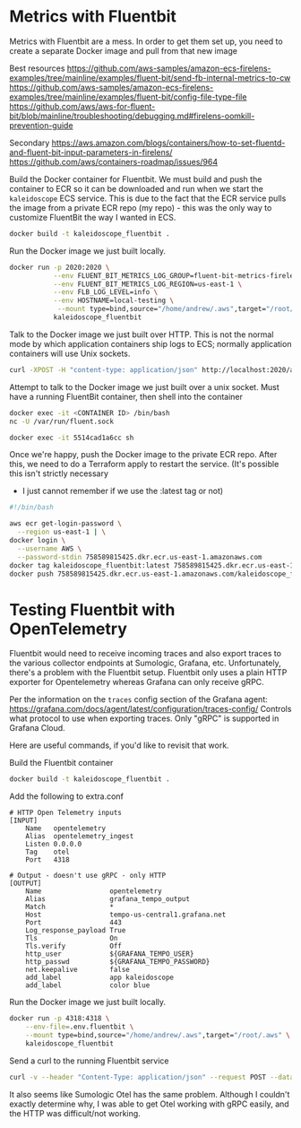 # Metrics with Fluentbit

Metrics with Fluentbit are a mess. In order to get them set up, you need to create a separate Docker image and pull from that new image

Best resources
https://github.com/aws-samples/amazon-ecs-firelens-examples/tree/mainline/examples/fluent-bit/send-fb-internal-metrics-to-cw
https://github.com/aws-samples/amazon-ecs-firelens-examples/tree/mainline/examples/fluent-bit/config-file-type-file
https://github.com/aws/aws-for-fluent-bit/blob/mainline/troubleshooting/debugging.md#firelens-oomkill-prevention-guide

Secondary
https://aws.amazon.com/blogs/containers/how-to-set-fluentd-and-fluent-bit-input-parameters-in-firelens/
https://github.com/aws/containers-roadmap/issues/964

Build the Docker container for Fluentbit. We must build and push the container
to ECR so it can be downloaded and run when we start the `kaleidoscope` ECS service.
This is due to the fact that the ECR service pulls the image from a private ECR repo
(my repo) - this was the only way to customize FluentBit the way I wanted in ECS.
``` sh
docker build -t kaleidoscope_fluentbit .
```

Run the Docker image we just built locally.
``` sh
docker run -p 2020:2020 \
           --env FLUENT_BIT_METRICS_LOG_GROUP=fluent-bit-metrics-firelens-example-parsed \
           --env FLUENT_BIT_METRICS_LOG_REGION=us-east-1 \
           --env FLB_LOG_LEVEL=info \
           --env HOSTNAME=local-testing \
            --mount type=bind,source="/home/andrew/.aws",target="/root/.aws" \
           kaleidoscope_fluentbit
```

Talk to the Docker image we just built over HTTP. This is not the normal mode by which
application containers ship logs to ECS; normally application containers will use Unix sockets.
``` sh
curl -XPOST -H "content-type: application/json" http://localhost:2020/app.log -d "{\"hi\": \"there\"}"
```

Attempt to talk to the Docker image we just built over a unix socket.
Must have a running FluentBit container, then shell into the container
``` sh
docker exec -it <CONTAINER ID> /bin/bash
nc -U /var/run/fluent.sock
```

``` sh
docker exec -it 5514cad1a6cc sh

```


Once we're happy, push the Docker image to the private ECR repo. After this, we need to
do a Terraform apply to restart the service. (It's possible this isn't strictly necessary
- I just cannot remember if we use the :latest tag or not)
```sh
#!/bin/bash

aws ecr get-login-password \
  --region us-east-1 | \
docker login \
  --username AWS \
  --password-stdin 758589815425.dkr.ecr.us-east-1.amazonaws.com
docker tag kaleidoscope_fluentbit:latest 758589815425.dkr.ecr.us-east-1.amazonaws.com/kaleidoscope_fluentbit_ecr
docker push 758589815425.dkr.ecr.us-east-1.amazonaws.com/kaleidoscope_fluentbit_ecr

```



# Testing Fluentbit with OpenTelemetry

Fluentbit would need to receive incoming traces and also export traces to the
various collector endpoints at Sumologic, Grafana, etc.  Unfortunately, there's
a problem with the Fluentbit setup. Fluentbit only uses a plain HTTP exporter
for Opentelemetry whereas Grafana can only receive gRPC.

Per the information on the `traces` config section of the Grafana agent:
https://grafana.com/docs/agent/latest/configuration/traces-config/
Controls what protocol to use when exporting traces.
Only "gRPC" is supported in Grafana Cloud.

Here are useful commands, if you'd like to revisit that work.

Build the Fluentbit container
``` sh
docker build -t kaleidoscope_fluentbit .
```

Add the following to extra.conf
```
# HTTP Open Telemetry inputs
[INPUT]
    Name   opentelemetry
    Alias  opentelemetry_ingest
    Listen 0.0.0.0
    Tag    otel
    Port   4318

# Output - doesn't use gRPC - only HTTP
[OUTPUT]
    Name                 opentelemetry
    Alias                grafana_tempo_output
    Match                *
    Host                 tempo-us-central1.grafana.net
    Port                 443
    Log_response_payload True
    Tls                  On
    Tls.verify           Off
    http_user            ${GRAFANA_TEMPO_USER}
    http_passwd          ${GRAFANA_TEMPO_PASSWORD}
    net.keepalive        false
    add_label            app kaleidoscope
    add_label            color blue
```


Run the Docker image we just built locally.
``` sh
docker run -p 4318:4318 \
    --env-file=.env.fluentbit \
    --mount type=bind,source="/home/andrew/.aws",target="/root/.aws" \
    kaleidoscope_fluentbit
```

Send a curl to the running Fluentbit service
``` sh
curl -v --header "Content-Type: application/json" --request POST --data @example-trace.json   http://localhost:4318/v1/traces
```

It also seems like Sumologic Otel has the same problem. Although I couldn't
exactly determine why, I was able to get Otel working with gRPC easily, and the
HTTP was difficult/not working.

